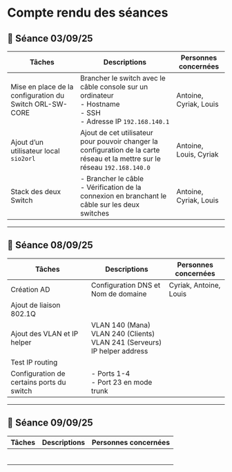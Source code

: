 # Compte rendu des séances

## 📅 Séance 03/09/25

| Tâches                                  | Descriptions                                                                 | Personnes concernées       |
|-----------------------------------------|----------------------------------------------------------------------------|----------------------------|
| Mise en place de la configuration du Switch ORL-SW-CORE | Brancher le switch avec le câble console sur un ordinateur<br>- Hostname<br>- SSH<br>- Adresse IP `192.168.140.1` | Antoine, Cyriak, Louis     |
| Ajout d’un utilisateur local `sio2orl`  | Ajout de cet utilisateur pour pouvoir changer la configuration de la carte réseau et la mettre sur le réseau `192.168.140.0` | Antoine, Louis, Cyriak     |
| Stack des deux Switch                   | - Brancher le câble<br>- Vérification de la connexion en branchant le câble sur les deux switches | Antoine, Cyriak, Louis     |

---

## 📅 Séance 08/09/25

| Tâches                       | Descriptions                                                                 | Personnes concernées       |
|------------------------------|----------------------------------------------------------------------------|----------------------------|
| Création AD                  | Configuration DNS et Nom de domaine                                         | Cyriak, Antoine, Louis     |
| Ajout de liaison 802.1Q      |                                                                            |                            |
| Ajout des VLAN et IP helper  | VLAN 140 (Mana)<br>VLAN 240 (Clients)<br>VLAN 241 (Serveurs)<br>IP helper address |                            |
| Test IP routing              |                                                                            |                            |
| Configuration de certains ports du switch | - Ports 1-4<br>- Port 23 en mode trunk                                  |                            |

---

## 📅 Séance 09/09/25

| Tâches | Descriptions | Personnes concernées |
|--------|--------------|----------------------|
|        |              |                      |
|        |              |                      |
|        |              |                      |
|        |              |                      |
|        |              |                      |
|        |              |                      |

